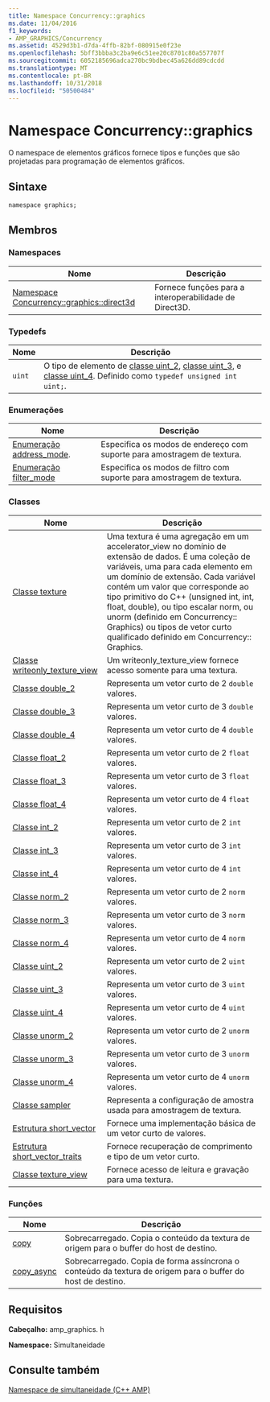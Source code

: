```yaml
---
title: Namespace Concurrency::graphics
ms.date: 11/04/2016
f1_keywords:
- AMP_GRAPHICS/Concurrency
ms.assetid: 4529d3b1-d7da-4ffb-82bf-080915e0f23e
ms.openlocfilehash: 5bff3bbba3c2ba9e6c51ee20c8701c80a557707f
ms.sourcegitcommit: 6052185696adca270bc9bdbec45a626dd89cdcdd
ms.translationtype: MT
ms.contentlocale: pt-BR
ms.lasthandoff: 10/31/2018
ms.locfileid: "50500484"
---
```

# <a name="concurrencygraphics-namespace"></a>Namespace Concurrency::graphics

O namespace de elementos gráficos fornece tipos e funções que são projetadas para programação de elementos gráficos.

## <a name="syntax"></a>Sintaxe

```
namespace graphics;
```

## <a name="members"></a>Membros

### <a name="namespaces"></a>Namespaces

|Nome|Descrição|
|----------|-----------------|
|[Namespace Concurrency::graphics::direct3d](concurrency-graphics-direct3d-namespace.md)|Fornece funções para a interoperabilidade de Direct3D.|

### <a name="typedefs"></a>Typedefs

|Nome|Descrição|
|----------|-----------------|
|`uint`|O tipo de elemento de [classe uint_2](uint-2-class.md), [classe uint_3](uint-3-class.md), e [classe uint_4](uint-4-class.md). Definido como `typedef unsigned int uint;`.|

### <a name="enumerations"></a>Enumerações

|Nome|Descrição|
|----------|-----------------|
|[Enumeração address_mode](concurrency-graphics-namespace-enums.md#address_mode).|Especifica os modos de endereço com suporte para amostragem de textura.|
|[Enumeração filter_mode](concurrency-graphics-namespace-enums.md#filter_mode)|Especifica os modos de filtro com suporte para amostragem de textura.|

### <a name="classes"></a>Classes

|Nome|Descrição|
|----------|-----------------|
|[Classe texture](texture-class.md)|Uma textura é uma agregação em um accelerator_view no domínio de extensão de dados. É uma coleção de variáveis, uma para cada elemento em um domínio de extensão. Cada variável contém um valor que corresponde ao tipo primitivo do C++ (unsigned int, int, float, double), ou tipo escalar norm, ou unorm (definido em Concurrency:: Graphics) ou tipos de vetor curto qualificado definido em Concurrency:: Graphics.|
|[Classe writeonly_texture_view](writeonly-texture-view-class.md)|Um writeonly_texture_view fornece acesso somente para uma textura.|
|[Classe double_2](double-2-class.md)|Representa um vetor curto de 2 `double` valores.|
|[Classe double_3](double-3-class.md)|Representa um vetor curto de 3 `double` valores.|
|[Classe double_4](double-4-class.md)|Representa um vetor curto de 4 `double` valores.|
|[Classe float_2](float-2-class.md)|Representa um vetor curto de 2 `float` valores.|
|[Classe float_3](float-3-class.md)|Representa um vetor curto de 3 `float` valores.|
|[Classe float_4](float-4-class.md)|Representa um vetor curto de 4 `float` valores.|
|[Classe int_2](int-2-class.md)|Representa um vetor curto de 2 `int` valores.|
|[Classe int_3](int-3-class.md)|Representa um vetor curto de 3 `int` valores.|
|[Classe int_4](int-4-class.md)|Representa um vetor curto de 4 `int` valores.|
|[Classe norm_2](norm-2-class.md)|Representa um vetor curto de 2 `norm` valores.|
|[Classe norm_3](norm-3-class.md)|Representa um vetor curto de 3 `norm` valores.|
|[Classe norm_4](norm-4-class.md)|Representa um vetor curto de 4 `norm` valores.|
|[Classe uint_2](uint-2-class.md)|Representa um vetor curto de 2 `uint` valores.|
|[Classe uint_3](uint-3-class.md)|Representa um vetor curto de 3 `uint` valores.|
|[Classe uint_4](uint-4-class.md)|Representa um vetor curto de 4 `uint` valores.|
|[Classe unorm_2](unorm-2-class.md)|Representa um vetor curto de 2 `unorm` valores.|
|[Classe unorm_3](unorm-3-class.md)|Representa um vetor curto de 3 `unorm` valores.|
|[Classe unorm_4](unorm-4-class.md)|Representa um vetor curto de 4 `unorm` valores.|
|[Classe sampler](sampler-class.md)|Representa a configuração de amostra usada para amostragem de textura.|
|[Estrutura short_vector](short-vector-structure.md)|Fornece uma implementação básica de um vetor curto de valores.|
|[Estrutura short_vector_traits](short-vector-traits-structure.md)|Fornece recuperação de comprimento e tipo de um vetor curto.|
|[Classe texture_view](texture-view-class.md)|Fornece acesso de leitura e gravação para uma textura.|

### <a name="functions"></a>Funções

|Nome|Descrição|
|----------|-----------------|
|[copy](concurrency-graphics-namespace-functions.md#copy)|Sobrecarregado. Copia o conteúdo da textura de origem para o buffer do host de destino.|
|[copy_async](concurrency-graphics-namespace-functions.md#copy_async)|Sobrecarregado. Copia de forma assíncrona o conteúdo da textura de origem para o buffer do host de destino.|

## <a name="requirements"></a>Requisitos

**Cabeçalho:** amp_graphics. h

**Namespace:** Simultaneidade

## <a name="see-also"></a>Consulte também

[Namespace de simultaneidade (C++ AMP)](concurrency-namespace-cpp-amp.md)
